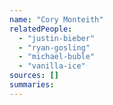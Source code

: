 ```yaml
---
name: "Cory Monteith"
relatedPeople:
  - "justin-bieber"
  - "ryan-gosling"
  - "michael-buble"
  - "vanilla-ice"
sources: []
summaries:
---
```



